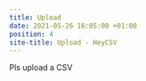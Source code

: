 ```yaml
---
title: Upload
date: 2021-05-26 16:05:00 +01:00
position: 4
site-title: Upload - HeyCSV
---
```


Pls upload a CSV 